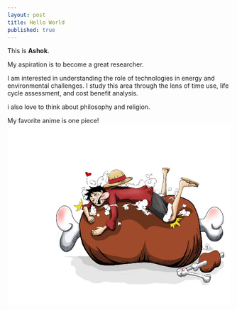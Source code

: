 ```yaml
---
layout: post
title: Hello World
published: true
---
```

This is **Ashok**. 

My aspiration is to become a great researcher. 

I am interested in understanding the role of technologies in energy and environmental challenges. I study this area through the lens of time use, life cycle assessment, and cost benefit analysis. 

i also love to think about philosophy and religion. 

My favorite anime is one piece!
![Luffy](/images/luffyxmeat_by_pinwheeleatery-d9azjox.jpg)
